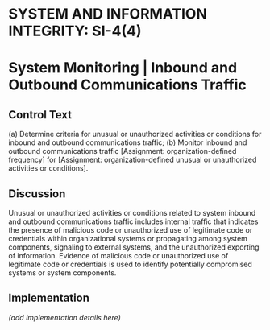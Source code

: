 # SYSTEM AND INFORMATION INTEGRITY: SI-4(4)
# System Monitoring | Inbound and Outbound Communications Traffic

## Control Text


(a) Determine criteria for unusual or unauthorized activities or conditions for inbound and outbound communications traffic;
(b) Monitor inbound and outbound communications traffic [Assignment: organization-defined frequency] for [Assignment: organization-defined unusual or unauthorized activities or conditions].

## Discussion

Unusual or unauthorized activities or conditions related to system inbound and outbound communications traffic includes internal traffic that indicates the presence of malicious code or unauthorized use of legitimate code or credentials within organizational systems or propagating among system components, signaling to external systems, and the unauthorized exporting of information. Evidence of malicious code or unauthorized use of legitimate code or credentials is used to identify potentially compromised systems or system components.

## Implementation

_(add implementation details here)_